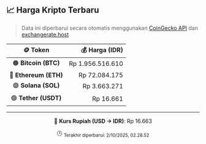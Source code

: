 

<!-- HARGA_KRIPTO -->
## 📈 Harga Kripto Terbaru

> Data ini diperbarui secara otomatis menggunakan [CoinGecko API](https://www.coingecko.com/) dan [exchangerate.host](https://exchangerate.host/)

<div align="center">

| 🪙 Token | 💰 Harga (IDR) |
|:------:|---------------:|
| 🟠 **Bitcoin (BTC)**   | Rp 1.956.516.610 |
| 🔵 **Ethereum (ETH)**  | Rp 72.084.175 |
| 🟣 **Solana (SOL)**    | Rp 3.663.271 |
| 🟢 **Tether (USDT)**   | Rp 16.661 |

---

💱 **Kurs Rupiah (USD → IDR)**: Rp 16.663

🕒 <sub>Terakhir diperbarui: 2/10/2025, 02.28.52</sub>

</div>
<!-- /HARGA_KRIPTO -->